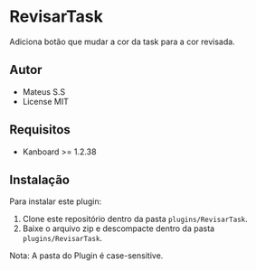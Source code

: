 RevisarTask
==============================

Adiciona botão que mudar a cor da task para a cor revisada.

Autor
------

- Mateus S.S
- License MIT

Requisitos
------------

- Kanboard >= 1.2.38

Instalação
------------

Para instalar este plugin:

1. Clone este repositório dentro da pasta `plugins/RevisarTask`.
2. Baixe o arquivo zip e descompacte dentro da pasta `plugins/RevisarTask`.

Nota: A pasta do Plugin é case-sensitive.

